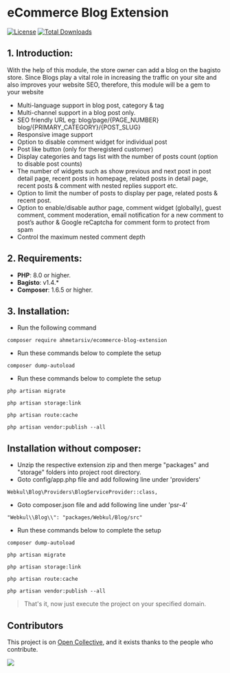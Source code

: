 # eCommerce Blog Extension
[![License](https://poser.pugx.org/ahmetarsiv/ecommerce-blog-extension/license)](https://github.com/ahmetarsiv/ecommerce-blog-extension/blob/master/LICENSE)
<a href="https://packagist.org/packages/ahmetarsiv/ecommerce-blog-extension"><img src="https://poser.pugx.org/ahmetarsiv/ecommerce-blog-extension/d/total.svg" alt="Total Downloads"></a>

## 1. Introduction:

With the help of this module, the store owner can add a blog on the bagisto store. Since Blogs play a vital role in increasing the traffic on your site and also improves your website SEO, therefore, this module will be a gem to your website

* Multi-language support in blog post, category & tag
* Multi-channel support in a blog post only.
* SEO friendly URL eg: blog/page/{PAGE_NUMBER} blog/{PRIMARY_CATEGORY}/{POST_SLUG}
* Responsive image support
* Option to disable comment widget for individual post
* Post like button (only for theregisterd customer)
* Display categories and tags list with the number of posts count (option to disable post counts)
* The number of widgets such as show previous and next post in post detail page, recent posts in homepage, related posts in detail page, recent posts & comment with nested replies support etc.
* Option to limit the number of posts to display per page, related posts & recent post.
* Option to enable/disable author page, comment widget (globally), guest comment, comment moderation, email notification for a new comment to post’s author & Google reCaptcha for comment form to protect from spam
* Control the maximum nested comment depth


## 2. Requirements:

* **PHP**: 8.0 or higher.
* **Bagisto**: v1.4.*
* **Composer**: 1.6.5 or higher.

## 3. Installation:

- Run the following command
```
composer require ahmetarsiv/ecommerce-blog-extension
```

- Run these commands below to complete the setup
```
composer dump-autoload
```

- Run these commands below to complete the setup
```
php artisan migrate
```
```
php artisan storage:link
```
```
php artisan route:cache
```
```
php artisan vendor:publish --all
```

## Installation without composer:

- Unzip the respective extension zip and then merge "packages" and "storage" folders into project root directory.
- Goto config/app.php file and add following line under 'providers'

```
Webkul\Blog\Providers\BlogServiceProvider::class,
```

- Goto composer.json file and add following line under 'psr-4'

```
"Webkul\\Blog\\": "packages/Webkul/Blog/src"
```

- Run these commands below to complete the setup

```
composer dump-autoload
```

```
php artisan migrate
```

```
php artisan storage:link
```

```
php artisan route:cache
```

```
php artisan vendor:publish --all
```

> That's it, now just execute the project on your specified domain.

## Contributors

This project is on [Open Collective](https://opencollective.com/arsivpro), and it exists thanks to the people who contribute.

<a href="https://github.com/ahmetarsiv/ecommerce-blog-extension/graphs/contributors"><img src="https://opencollective.com/arsivpro/backers.svg?width=890"/></a>